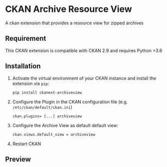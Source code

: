 # CKAN Archive Resource View


A ckan extension that provides a resource view for zipped archives

## Requirement
This CKAN extension is compatible with CKAN 2.9 and requires Python >3.6

## Installation

1) Activate the virtual environment of your CKAN instance and install the extension via `pip`:
    ```
    pip install ckanext-archiveview
    ```

2) Configure the Plugin in the CKAN configuration file (e.g. `/etc/ckan/default/ckan.ini`)

    ```
    ckan.plugins= [...] archiveview
    ```

3) Configure the Archive View as default default view:
    ```
    ckan.views.default_view = archiveview
    ```

4) Restart CKAN

## Preview

